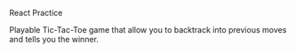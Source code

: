 React Practice

Playable Tic-Tac-Toe game that allow you to backtrack into previous moves and tells you the winner.
